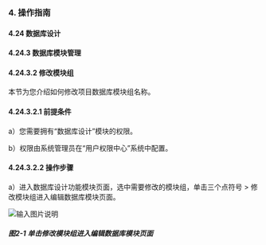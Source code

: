 ### 4. 操作指南

#### 4.24 数据库设计

#### 4.24.3 数据库模块管理

#### 4.24.3.2 修改模块组

本节为您介绍如何修改项目数据库模块组名称。

#### 4.24.3.2.1 前提条件

a）您需要拥有“数据库设计”模块的权限。

b）权限由系统管理员在“用户权限中心”系统中配置。

#### 4.24.3.2.2 操作步骤

a）进入数据库设计功能模块页面，选中需要修改的模块组，单击三个点符号 > 修改模块组进入编辑数据库模块页面。

![输入图片说明](../../../../../images/SoFlu%EF%BC%88%E5%90%8E%E7%AB%AF%EF%BC%89%E5%BC%80%E5%8F%91%E5%B9%B3%E5%8F%B0/1.%20%E6%9C%80%E6%96%B0%E7%89%88%E6%9C%AC%20-%20%E6%9B%B4%E6%96%B0%E6%97%A5%E6%9C%9F%20-%202022.10.08/4.%20%E6%93%8D%E4%BD%9C%E6%8C%87%E5%8D%97/24.%20%E6%95%B0%E6%8D%AE%E5%BA%93%E8%AE%BE%E8%AE%A1/3.%20%E6%95%B0%E6%8D%AE%E5%BA%93%E6%A8%A1%E5%9D%97%E7%AE%A1%E7%90%86/2-1.png)

##### 图2-1 单击修改模块组进入编辑数据库模块页面
